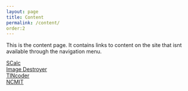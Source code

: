 ```yaml
---
layout: page
title: Content
permalink: /content/
order:2
---
```

This is the content page. It contains links to content on the site that isnt available through the navigation menu.
<!--not everything is available from here, some easter eggs and the like are still hidden-->
[SCalc](/downloads/scalc/)  
[Image Destroyer](/downloads/imagedestroyer/)  
[TINcoder](/downloads/tincoder/)  
[NCMIT](/ncmit/)
